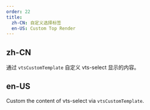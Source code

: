 ```yaml
---
order: 22
title:
  zh-CN: 自定义选择标签
  en-US: Custom Top Render
---
```


## zh-CN

通过 `vtsCustomTemplate` 自定义 vts-select 显示的内容。

## en-US

Custom the content of vts-select via `vtsCustomTemplate`.

